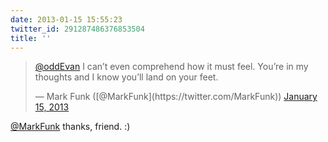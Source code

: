```yaml
---
date: 2013-01-15 15:55:23
twitter_id: 291287486376853504
title: ''
---
```


<blockquote class="twitter-tweet"><p lang="en" dir="ltr"><a href="https://twitter.com/oddEvan?ref_src=twsrc%5Etfw">@oddEvan</a> I can’t even comprehend how it must feel.  You’re in my thoughts and I know you’ll land on your feet.</p>&mdash; Mark Funk ([@MarkFunk](https://twitter.com/MarkFunk)) <a href="https://twitter.com/MarkFunk/status/291287136001474560?ref_src=twsrc%5Etfw">January 15, 2013</a></blockquote>
<script async src="https://platform.twitter.com/widgets.js" charset="utf-8"></script>

[@MarkFunk](https://twitter.com/MarkFunk) thanks, friend. :)
